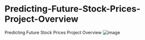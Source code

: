 # Predicting-Future-Stock-Prices-Project-Overview
Predicting Future Stock Prices Project Overview
![image](https://github.com/user-attachments/assets/ae76a323-b18c-480e-9a11-39cf16141cdc)
